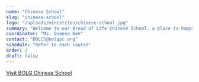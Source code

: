```yaml
---
name: "Chinese School"
slug: "chinese-school"
logo: "/uploads/ministries/chinese-school.jpg"
summary: "Welcome to our Bread of Life Chinese School, a place to happily learn Chinese. We meet from 1:30 – 4:15 PM every Sunday. Our current President is Ms. Queena Ken."
coordinator: "Ms. Queena Ken"
contact: "BOLCS@bolgpc.org"
schedule: "Refer to each course"
order: 2
draft: false
---
```


<a href="https://gpcschool.org/" target="_blank" rel="noopener noreferrer">
  Visit BOLG Chinese School
</aG